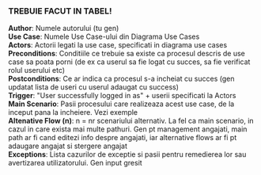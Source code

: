 ### TREBUIE FACUT IN TABEL!

**Author**: Numele autorului (tu gen) <br />
**Use Case**: Numele Use Case-ului din Diagrama Use Cases <br />
**Actors**: Actorii legati la use case, specificati in diagrama use cases <br />
**Preconditions**: Conditiile ce trebuie sa existe ca procesul descris de use case sa poata porni (de ex ca userul sa fie logat cu succes, sa fie verificat rolul userului etc) <br />
**Postconditions**: Ce ar indica ca procesul s-a incheiat cu succes (gen updatat lista de useri cu userul adaugat cu success) <br />
**Trigger**: "User successfully logged in as" + userii specificati la Actors <br />
**Main Scenario**: Pasii procesului care realizeaza acest use case, de la inceput pana la incheiere. Vezi exemple <br />
**Altenative Flow (n)**: n = nr scenariului alternativ. La fel ca main scenario, in cazul in care exista mai multe pathuri. Gen pt management angajati, main path ar fi cand editezi info despre angajati, iar alternative flows ar fi pt adaugare angajat si stergere angajat  <br />
**Exceptions**: Lista cazurilor de exceptie si pasii pentru remedierea lor sau avertizarea utilizatorului. Gen input gresit
